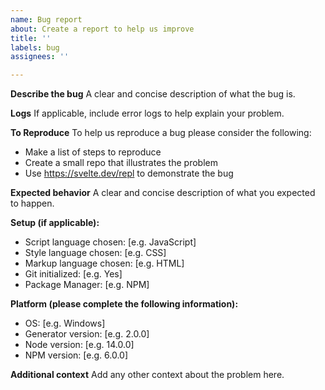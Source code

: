 ```yaml
---
name: Bug report
about: Create a report to help us improve
title: ''
labels: bug
assignees: ''

---
```


**Describe the bug**
A clear and concise description of what the bug is.

**Logs**
If applicable, include error logs to help explain your problem.

**To Reproduce**
To help us reproduce a bug please consider the following:
- Make a list of steps to reproduce
- Create a small repo that illustrates the problem
- Use https://svelte.dev/repl to demonstrate the bug

**Expected behavior**
A clear and concise description of what you expected to happen.

**Setup (if applicable):**
- Script language chosen: [e.g. JavaScript]
- Style language chosen: [e.g. CSS]
- Markup language chosen: [e.g. HTML]
- Git initialized: [e.g. Yes]
- Package Manager: [e.g. NPM]

**Platform (please complete the following information):**
 - OS: [e.g. Windows]
 - Generator version: [e.g. 2.0.0]
 - Node version: [e.g. 14.0.0]
 - NPM version: [e.g. 6.0.0]

**Additional context**
Add any other context about the problem here.
